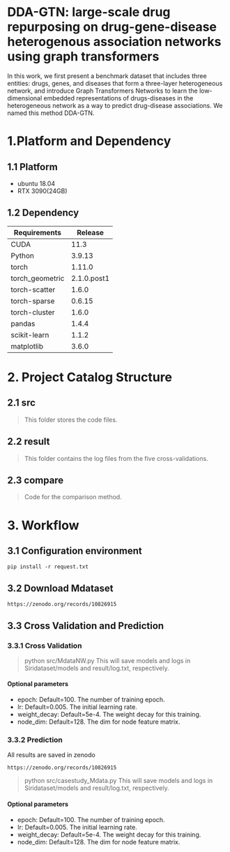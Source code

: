 DDA-GTN: large-scale drug repurposing on drug-gene-disease heterogenous association networks using graph transformers
==
In this work, we first present a benchmark dataset that includes three entities: drugs, genes, and diseases that form a three-layer heterogeneous network, and introduce Graph Transformers Networks to learn the low-dimensional embedded representations of drugs-diseases in the heterogeneous network as a way to predict drug-disease associations. We named this method DDA-GTN.

# 1.Platform and Dependency
## 1.1 Platform
- ubuntu 18.04
- RTX 3090(24GB)


## 1.2 Dependency
| Requirements      | Release                                |
| --------- | ----------------------------------- |
| CUDA     | 11.3                     |
| Python     | 3.9.13                     |
| torch     | 1.11.0                     |
| torch_geometric     | 2.1.0.post1                     |
| torch-scatter     | 1.6.0                     |
| torch-sparse     | 0.6.15                     |
| torch-cluster     | 1.6.0                     |
| pandas     | 1.4.4                     |
| scikit-learn     | 1.1.2                     |
| matplotlib     | 3.6.0                     |

# 2. Project Catalog Structure
## 2.1 src
> This folder stores the code files.

## 2.2 result
> This folder contains the log files from the five cross-validations.

## 2.3 compare
> Code for the comparison method.

# 3. Workflow
## 3.1 Configuration environment
```
pip install -r request.txt
```
## 3.2 Download Mdataset
```
https://zenodo.org/records/10826915
```
## 3.3 Cross Validation and Prediction
### 3.3.1 Cross Validation
> python src/MdataNW.py
This will save models and logs in Siridataset/models and result/log.txt, respectively.
#### Optional parameters
- epoch: Default=100. The number of training epoch.
- lr: Default=0.005. The initial learning rate.
- weight_decay: Default=5e-4. The weight decay for this training.
- node_dim: Default=128. The dim for node feature matrix.

### 3.3.2 Prediction
All results are saved in zenodo
```
https://zenodo.org/records/10826915
```
> python src/casestudy_Mdata.py
> This will save models and logs in Siridataset/models and result/log.txt, respectively.
#### Optional parameters
- epoch: Default=100. The number of training epoch.
- lr: Default=0.005. The initial learning rate.
- weight_decay: Default=5e-4. The weight decay for this training.
- node_dim: Default=128. The dim for node feature matrix.









